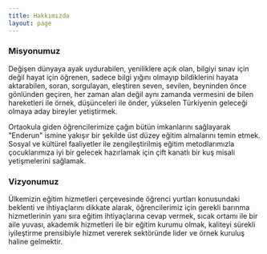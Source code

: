 ```yaml
---
title: Hakkımızda
layout: page
---
```

### Misyonumuz

Değişen dünyaya ayak uydurabilen, yeniliklere açık olan, bilgiyi sınav için değil hayat için öğrenen, sadece bilgi yığını olmayıp bildiklerini hayata aktarabilen, soran, sorgulayan, eleştiren seven, sevilen, beyninden önce gönlünden geçiren, her zaman alan değil aynı zamanda vermesini de bilen hareketleri ile örnek, düşünceleri ile önder, yükselen Türkiyenin geleceği olmaya aday bireyler yetiştirmek.

Ortaokula giden öğrencilerimize çağın bütün imkanlarını sağlayarak "Enderun" ismine yakışır bir şekilde üst düzey eğitim almalarını temin etmek. Sosyal ve kültürel faaliyetler ile zengileştirilmiş eğitim metodlarımızla çocuklarımıza iyi bir gelecek hazırlamak için çift kanatlı bir kuş misali yetişmelerini sağlamak.

### Vizyonumuz

Ülkemizin eğitim hizmetleri çerçevesinde öğrenci yurtları konusundaki beklenti ve ihtiyaçlarını dikkate alarak, öğrencilerimiz için gerekli barınma hizmetlerinin yanı sıra eğitim ihtiyaçlarına cevap vermek, sıcak ortamı ile bir aile yuvası, akademik hizmetleri ile bir eğitim kurumu olmak, kaliteyi sürekli iyileştirme prensibiyle hizmet vererek sektöründe lider ve örnek kuruluş haline gelmektir.

 
